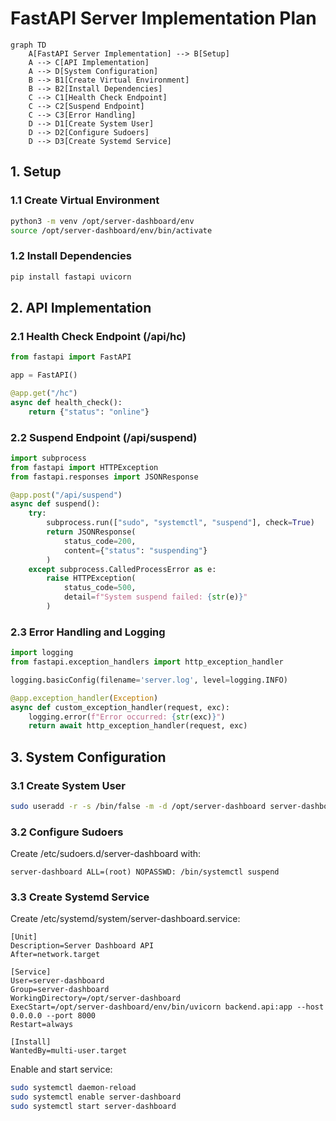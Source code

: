 # FastAPI Server Implementation Plan

```mermaid
graph TD
    A[FastAPI Server Implementation] --> B[Setup]
    A --> C[API Implementation]
    A --> D[System Configuration]
    B --> B1[Create Virtual Environment]
    B --> B2[Install Dependencies]
    C --> C1[Health Check Endpoint]
    C --> C2[Suspend Endpoint]
    C --> C3[Error Handling]
    D --> D1[Create System User]
    D --> D2[Configure Sudoers]
    D --> D3[Create Systemd Service]
```

## 1. Setup

### 1.1 Create Virtual Environment

```bash
python3 -m venv /opt/server-dashboard/env
source /opt/server-dashboard/env/bin/activate
```

### 1.2 Install Dependencies

```bash
pip install fastapi uvicorn
```

## 2. API Implementation

### 2.1 Health Check Endpoint (/api/hc)

```python
from fastapi import FastAPI

app = FastAPI()

@app.get("/hc")
async def health_check():
    return {"status": "online"}
```

### 2.2 Suspend Endpoint (/api/suspend)

```python
import subprocess
from fastapi import HTTPException
from fastapi.responses import JSONResponse

@app.post("/api/suspend")
async def suspend():
    try:
        subprocess.run(["sudo", "systemctl", "suspend"], check=True)
        return JSONResponse(
            status_code=200,
            content={"status": "suspending"}
        )
    except subprocess.CalledProcessError as e:
        raise HTTPException(
            status_code=500,
            detail=f"System suspend failed: {str(e)}"
        )
```

### 2.3 Error Handling and Logging

```python
import logging
from fastapi.exception_handlers import http_exception_handler

logging.basicConfig(filename='server.log', level=logging.INFO)

@app.exception_handler(Exception)
async def custom_exception_handler(request, exc):
    logging.error(f"Error occurred: {str(exc)}")
    return await http_exception_handler(request, exc)
```

## 3. System Configuration

### 3.1 Create System User

```bash
sudo useradd -r -s /bin/false -m -d /opt/server-dashboard server-dashboard
```

### 3.2 Configure Sudoers

Create /etc/sudoers.d/server-dashboard with:

```
server-dashboard ALL=(root) NOPASSWD: /bin/systemctl suspend
```

### 3.3 Create Systemd Service

Create /etc/systemd/system/server-dashboard.service:

```
[Unit]
Description=Server Dashboard API
After=network.target

[Service]
User=server-dashboard
Group=server-dashboard
WorkingDirectory=/opt/server-dashboard
ExecStart=/opt/server-dashboard/env/bin/uvicorn backend.api:app --host 0.0.0.0 --port 8000
Restart=always

[Install]
WantedBy=multi-user.target
```

Enable and start service:

```bash
sudo systemctl daemon-reload
sudo systemctl enable server-dashboard
sudo systemctl start server-dashboard
```
